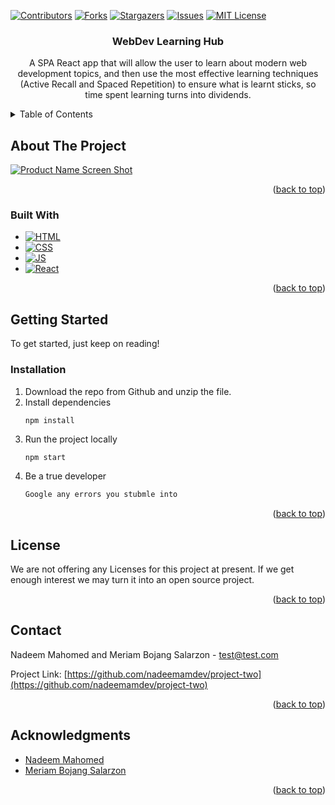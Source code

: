<!-- @format -->

<!-- PROJECT SHIELDS -->
<!--
*** I'm using markdown "reference style" links for readability.
*** Reference links are enclosed in brackets [ ] instead of parentheses ( ).
*** See the bottom of this document for the declaration of the reference variables
*** for contributors-url, forks-url, etc. This is an optional, concise syntax you may use.
*** https://www.markdownguide.org/basic-syntax/#reference-style-links
-->

[![Contributors][contributors-shield]][contributors-url]
[![Forks][forks-shield]][forks-url]
[![Stargazers][stars-shield]][stars-url]
[![Issues][issues-shield]][issues-url]
[![MIT License][license-shield]][license-url]

<h3 align="center">WebDev Learning Hub</h3>

  <p align="center">
A SPA React app that will allow the user to learn about modern web development topics, and then use the most effective learning techniques (Active Recall and Spaced Repetition) to ensure what is learnt sticks, so time spent learning turns into dividends.
    <br />

<!-- TABLE OF CONTENTS -->
<details>
  <summary>Table of Contents</summary>
  <ol>
    <li>
      <a href="#about-the-project">About The Project</a>
      <ul>
        <li><a href="#built-with">Built With</a></li>
      </ul>
    </li>
    <li>
      <a href="#getting-started">Getting Started</a>
      <ul>
        <li><a href="#installation">Installation</a></li>
      </ul>
    </li>
    <li><a href="#license">License</a></li>
    <li><a href="#contact">Contact</a></li>
    <li><a href="#acknowledgments">Acknowledgments</a></li>
  </ol>
</details>

<!-- ABOUT THE PROJECT -->

## About The Project

[![Product Name Screen Shot][product-screenshot]](https://example.com)

<p align="right">(<a href="#readme-top">back to top</a>)</p>

### Built With

-   [![HTML][HTML5]][HTML5-url]
-   [![CSS][CSS3]][CSS3-url]
-   [![JS][JavaScript]][JavaScript-url]
-   [![React][React.js]][React-url]

<p align="right">(<a href="#readme-top">back to top</a>)</p>

<!-- GETTING STARTED -->

## Getting Started

To get started, just keep on reading!

### Installation

1. Download the repo from Github and unzip the file.
2. Install dependencies
    ```
    npm install
    ```
3. Run the project locally
    ```sh
    npm start
    ```
4. Be a true developer
    ```js
    Google any errors you stubmle into
    ```

<p align="right">(<a href="#readme-top">back to top</a>)</p>

<!-- LICENSE -->

## License

We are not offering any Licenses for this project at present. If we get enough interest we may turn it into an open source project.

<p align="right">(<a href="#readme-top">back to top</a>)</p>

<!-- CONTACT -->

## Contact

Nadeem Mahomed and Meriam Bojang Salarzon - test@test.com

Project Link: [https://github.com/nadeemamdev/project-two](https://github.com/nadeemamdev/project-two)

<p align="right">(<a href="#readme-top">back to top</a>)</p>

<!-- ACKNOWLEDGMENTS -->

## Acknowledgments

-   [Nadeem Mahomed](https://github.com/nadeemamdev/)
-   [Meriam Bojang Salarzon](https://github.com/Msalarzon)

<p align="right">(<a href="#readme-top">back to top</a>)</p>

<!-- MARKDOWN LINKS & IMAGES -->
<!-- https://www.markdownguide.org/basic-syntax/#reference-style-links -->

[contributors-shield]: https://img.shields.io/github/contributors/nadeemamdev/project-two.svg?style=for-the-badge
[contributors-url]: https://github.com/nadeemamdev/project-two/graphs/contributors
[forks-shield]: https://img.shields.io/github/forks/nadeemamdev/project-two.svg?style=for-the-badge
[forks-url]: https://github.com/nadeemamdev/project-two/network/members
[stars-shield]: https://img.shields.io/github/stars/nadeemamdev/project-two.svg?style=for-the-badge
[stars-url]: https://github.com/nadeemamdev/project-two/stargazers
[issues-shield]: https://img.shields.io/github/issues/nadeemamdev/project-two.svg?style=for-the-badge
[issues-url]: https://github.com/nadeemamdev/project-two/issues
[license-shield]: https://img.shields.io/github/license/nadeemamdev/project-two.svg?style=for-the-badge
[license-url]: https://github.com/nadeemamdev/project-two/blob/master/LICENSE.txt
[linkedin-shield]: https://img.shields.io/badge/-LinkedIn-black.svg?style=for-the-badge&logo=linkedin&colorB=555
[linkedin-url]: https://linkedin.com/in/linkedin_username
[product-screenshot]: images/screenshot.png
[Next.js]: https://img.shields.io/badge/next.js-000000?style=for-the-badge&logo=nextdotjs&logoColor=white
[Next-url]: https://nextjs.org/
[React.js]: https://img.shields.io/badge/React-20232A?style=for-the-badge&logo=react&logoColor=61DAFB
[React-url]: https://reactjs.org/
[Vue.js]: https://img.shields.io/badge/Vue.js-35495E?style=for-the-badge&logo=vuedotjs&logoColor=4FC08D
[Vue-url]: https://vuejs.org/
[Angular.io]: https://img.shields.io/badge/Angular-DD0031?style=for-the-badge&logo=angular&logoColor=white
[Angular-url]: https://angular.io/
[Svelte.dev]: https://img.shields.io/badge/Svelte-4A4A55?style=for-the-badge&logo=svelte&logoColor=FF3E00
[Svelte-url]: https://svelte.dev/
[Laravel.com]: https://img.shields.io/badge/Laravel-FF2D20?style=for-the-badge&logo=laravel&logoColor=white
[Laravel-url]: https://laravel.com
[Bootstrap.com]: https://img.shields.io/badge/Bootstrap-563D7C?style=for-the-badge&logo=bootstrap&logoColor=white
[Bootstrap-url]: https://getbootstrap.com
[JQuery.com]: https://img.shields.io/badge/jQuery-0769AD?style=for-the-badge&logo=jquery&logoColor=white
[JQuery-url]: https://jquery.com
[HTML5]: https://img.shields.io/badge/HTML5-E34F26?style=for-the-badge&logo=html5&logoColor=white
[HTML5-url]: https://developer.mozilla.org/en-US/docs/Web/Guide/HTML/HTML5
[CSS3]: https://img.shields.io/badge/CSS3-1572B6?style=for-the-badge&logo=css3&logoColor=white
[CSS3-url]: https://developer.mozilla.org/en-US/docs/Web/CSS
[JavaScript]: https://img.shields.io/badge/JavaScript-F7DF1E?style=for-the-badge&logo=javascript&logoColor=black
[JavaScript-url]: https://developer.mozilla.org/en-US/docs/Web/JavaScript
